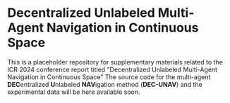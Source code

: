 # Decentralized Unlabeled Multi-Agent Navigation in Continuous Space

This is a  placeholder repository for supplementary materials related to the ICR 2024 conference report titled "Decentralized Unlabeled Multi-Agent Navigation in Continuous Space" The source code for the multi-agent **DEC**entralized **U**nlabeled **NAV**igation method (**DEC-UNAV**) and the experimental data will be here available soon.
